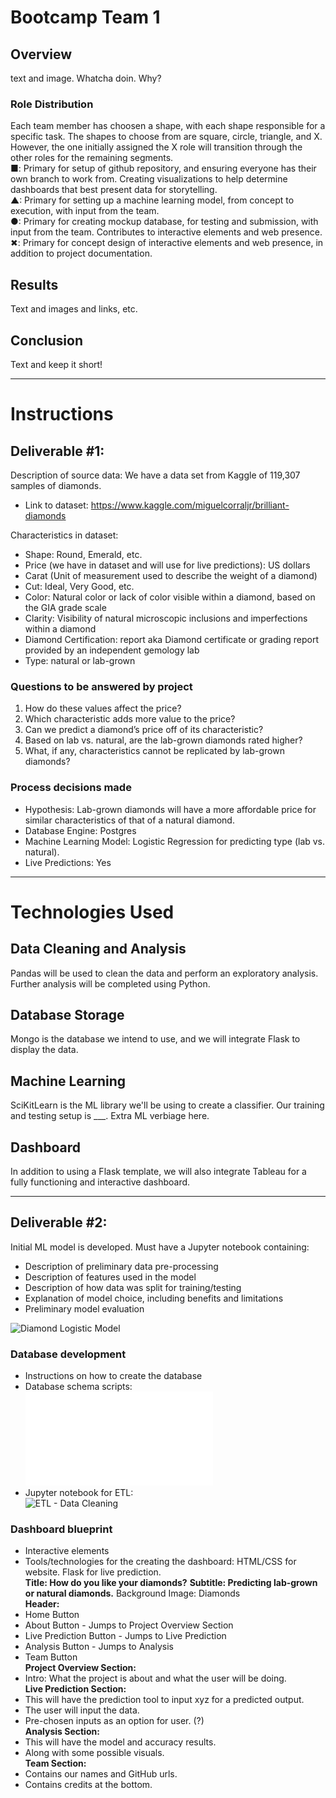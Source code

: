 # Bootcamp Team 1

## Overview
text and image. Whatcha doin. Why?

### Role Distribution
Each team member has choosen a shape, with each shape responsible for a specific task. The shapes to choose from are square, circle, triangle, and X. However, the one initially assigned the X role will transition through the other roles for the remaining segments.  
■: Primary for setup of github repository, and ensuring everyone has their own branch to work from. Creating visualizations to help determine dashboards that best present data for storytelling.    
▲: Primary for setting up a machine learning model, from concept to execution, with input from the team.    
●: Primary for creating mockup database, for testing and submission, with input from the team. Contributes to interactive elements and web presence.    
✖: Primary for concept design of interactive elements and web presence, in addition to project documentation. 

## Results
Text and images and links, etc.

## Conclusion
Text and keep it short!

---
# Instructions
## Deliverable #1:
Description of source data: We have a data set from Kaggle of 119,307 samples of diamonds.
* Link to dataset: https://www.kaggle.com/miguelcorraljr/brilliant-diamonds

Characteristics in dataset: 
* Shape: Round, Emerald, etc.
* Price (we have in dataset and will use for live predictions): US dollars
* Carat (Unit of measurement used to describe the weight of a diamond)
* Cut: Ideal, Very Good, etc.
* Color: Natural color or lack of color visible within a diamond, based on the GIA grade scale
* Clarity: Visibility of natural microscopic inclusions and imperfections within a diamond
* Diamond Certification: report aka Diamond certificate or grading report provided by an independent gemology lab
* Type: natural or lab-grown

### Questions to be answered by project
1. How do these values affect the price? 
1. Which characteristic adds more value to the price? 
1. Can we predict a diamond’s price off of its characteristic? 
1. Based on lab vs. natural, are the lab-grown diamonds rated higher?
2. What, if any, characteristics cannot be replicated by lab-grown diamonds?

### Process decisions made
* Hypothesis: Lab-grown diamonds will have a more affordable price for similar characteristics of that of a natural diamond. 
* Database Engine: Postgres
* Machine Learning Model: Logistic Regression for predicting type (lab vs. natural).
* Live Predictions: Yes

---

# Technologies Used
## Data Cleaning and Analysis
Pandas will be used to clean the data and perform an exploratory analysis. Further analysis will be completed using Python.

## Database Storage
Mongo is the database we intend to use, and we will integrate Flask to display the data.

## Machine Learning
SciKitLearn is the ML library we'll be using to create a classifier. Our training and testing setup is ___. Extra ML verbiage here.

## Dashboard
In addition to using a Flask template, we will also integrate Tableau for a fully functioning and interactive dashboard.

---

## Deliverable #2:
Initial ML model is developed. Must have a Jupyter notebook containing:
* Description of preliminary data pre-processing
* Description of features used in the model
* Description of how data was split for training/testing
* Explanation of model choice, including benefits and limitations
* Preliminary model evaluation

![Diamond Logistic Model](Diamond_Model.ipynb)
 
### Database development
* Instructions on how to create the database
* Database schema scripts:\
![Schema Script](Querries/schema.sql)
* Jupyter notebook for ETL:\
![ETL - Data Cleaning](Diamonds_Data_Cleaning.ipynb)
 
### Dashboard blueprint
* Interactive elements
* Tools/technologies for the creating the dashboard: HTML/CSS for website. Flask for live prediction.\
**Title: How do you like your diamonds?**
**Subtitle: Predicting lab-grown or natural diamonds.**
Background Image: Diamonds\
**Header:**
* Home Button
* About Button - Jumps to Project Overview Section
* Live Prediction Button - Jumps to Live Prediction
* Analysis Button - Jumps to Analysis
* Team Button\
**Project Overview Section:**
* Intro: What the project is about and what the user will be doing.\
**Live Prediction Section:**
* This will have the prediction tool to input xyz for a predicted output.
* The user will input the data.
* Pre-chosen inputs as an option for user. (?)\
**Analysis Section:**
* This will have the model and accuracy results.
* Along with some possible visuals.\
**Team Section:**
*  Contains our names and GitHub urls.
*  Contains credits at the bottom.


 
